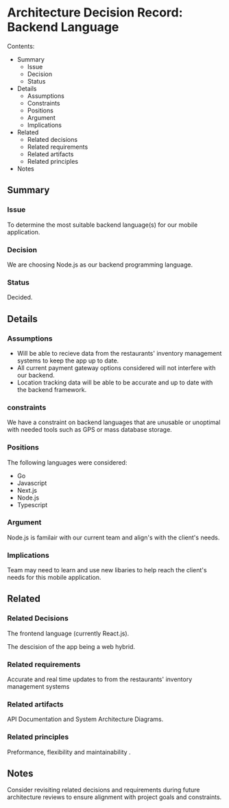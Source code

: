 # Architecture Decision Record: Backend Language

Contents:

- Summary
  - Issue
  - Decision
  - Status
- Details
  - Assumptions
  - Constraints
  - Positions
  - Argument
  - Implications
- Related
  - Related decisions
  - Related requirements
  - Related artifacts
  - Related principles
- Notes

## Summary

### Issue

To determine the most suitable backend language(s) for our mobile application.

### Decision

We are choosing Node.js as our backend programming language.

### Status

Decided.

## Details

### Assumptions

- Will be able to recieve data from the restaurants' inventory management systems to keep the app up to date.
- All current payment gateway options considered will not interfere with our backend.
- Location tracking data will be able to be accurate and up to date with the backend framework.

### constraints

We have a constraint on backend languages that are unusable or unoptimal with needed tools such as GPS or mass database storage.

### Positions

The following languages were considered:

- Go
- Javascript
- Next.js
- Node.js
- Typescript

### Argument

Node.js is familair with our current team and align's with the client's needs.

### Implications

Team may need to learn and use new libaries to help reach the client's needs for this mobile application.

## Related

### Related Decisions

The frontend language (currently React.js).

The descision of the app being a web hybrid.

### Related requirements

Accurate and real time updates to from the restaurants' inventory management systems

### Related artifacts

API Documentation and System Architecture Diagrams.

### Related principles

Preformance, flexibility and maintainability .

## Notes

Consider revisiting related decisions and requirements during future architecture reviews to ensure alignment with project goals and constraints.
